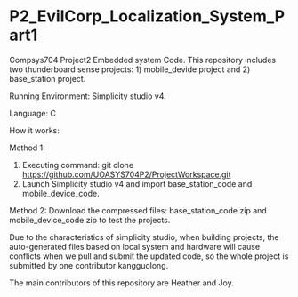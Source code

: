 # P2_EvilCorp_Localization_System_Part1

Compsys704 Project2 Embedded system Code.
This repository includes two thunderboard sense projects: 1) mobile_devide project and 2) base_station project.

Running Environment: Simplicity studio v4.

Language: C

How it works:

Method 1:
1)	Executing command:
git clone https://github.com/UOASYS704P2/ProjectWorkspace.git
2)	Launch Simplicity studio v4 and import base_station_code and mobile_device_code.

Method 2:
Download the compressed files: base_station_code.zip and mobile_device_code.zip to test the projects.

Due to the characteristics of simplicity studio, when building projects, the auto-generated files based on local system and hardware will cause conflicts when we pull and submit the updated code, so the whole project is submitted by one contributor kangguolong.

The main contributors of this repository are Heather and Joy.
